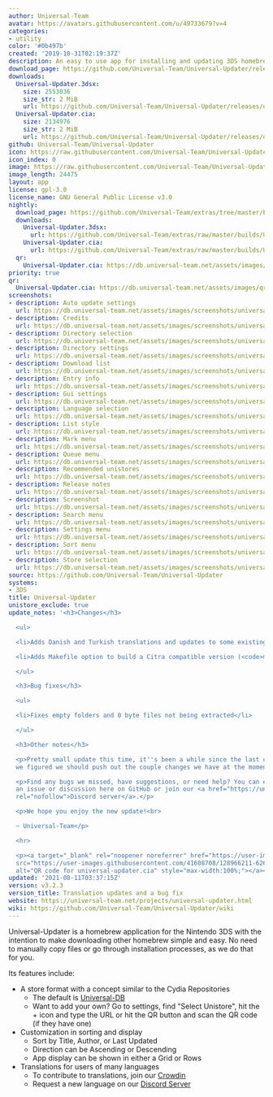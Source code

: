```yaml
---
author: Universal-Team
avatar: https://avatars.githubusercontent.com/u/49733679?v=4
categories:
- utility
color: '#0b497b'
created: '2019-10-31T02:19:37Z'
description: An easy to use app for installing and updating 3DS homebrew
download_page: https://github.com/Universal-Team/Universal-Updater/releases
downloads:
  Universal-Updater.3dsx:
    size: 2553036
    size_str: 2 MiB
    url: https://github.com/Universal-Team/Universal-Updater/releases/download/v3.2.3/Universal-Updater.3dsx
  Universal-Updater.cia:
    size: 2134976
    size_str: 2 MiB
    url: https://github.com/Universal-Team/Universal-Updater/releases/download/v3.2.3/Universal-Updater.cia
github: Universal-Team/Universal-Updater
icon: https://raw.githubusercontent.com/Universal-Team/Universal-Updater/master/app/icon.png
icon_index: 0
image: https://raw.githubusercontent.com/Universal-Team/Universal-Updater/master/app/banner.png
image_length: 24475
layout: app
license: gpl-3.0
license_name: GNU General Public License v3.0
nightly:
  download_page: https://github.com/Universal-Team/extras/tree/master/builds/Universal-Updater
  downloads:
    Universal-Updater.3dsx:
      url: https://github.com/Universal-Team/extras/raw/master/builds/Universal-Updater/Universal-Updater.3dsx
    Universal-Updater.cia:
      url: https://github.com/Universal-Team/extras/raw/master/builds/Universal-Updater/Universal-Updater.cia
  qr:
    Universal-Updater.cia: https://db.universal-team.net/assets/images/qr/nightly/universal-updater-cia.png
priority: true
qr:
  Universal-Updater.cia: https://db.universal-team.net/assets/images/qr/universal-updater-cia.png
screenshots:
- description: Auto update settings
  url: https://db.universal-team.net/assets/images/screenshots/universal-updater/auto-update-settings.png
- description: Credits
  url: https://db.universal-team.net/assets/images/screenshots/universal-updater/credits.png
- description: Directory selection
  url: https://db.universal-team.net/assets/images/screenshots/universal-updater/directory-selection.png
- description: Directory settings
  url: https://db.universal-team.net/assets/images/screenshots/universal-updater/directory-settings.png
- description: Download list
  url: https://db.universal-team.net/assets/images/screenshots/universal-updater/download-list.png
- description: Entry info
  url: https://db.universal-team.net/assets/images/screenshots/universal-updater/entry-info.png
- description: Gui settings
  url: https://db.universal-team.net/assets/images/screenshots/universal-updater/gui-settings.png
- description: Language selection
  url: https://db.universal-team.net/assets/images/screenshots/universal-updater/language-selection.png
- description: List style
  url: https://db.universal-team.net/assets/images/screenshots/universal-updater/list-style.png
- description: Mark menu
  url: https://db.universal-team.net/assets/images/screenshots/universal-updater/mark-menu.png
- description: Queue menu
  url: https://db.universal-team.net/assets/images/screenshots/universal-updater/queue-menu.png
- description: Recommended unistores
  url: https://db.universal-team.net/assets/images/screenshots/universal-updater/recommended-unistores.png
- description: Release notes
  url: https://db.universal-team.net/assets/images/screenshots/universal-updater/release-notes.png
- description: Screenshot
  url: https://db.universal-team.net/assets/images/screenshots/universal-updater/screenshot.png
- description: Search menu
  url: https://db.universal-team.net/assets/images/screenshots/universal-updater/search-menu.png
- description: Settings menu
  url: https://db.universal-team.net/assets/images/screenshots/universal-updater/settings-menu.png
- description: Sort menu
  url: https://db.universal-team.net/assets/images/screenshots/universal-updater/sort-menu.png
- description: Store selection
  url: https://db.universal-team.net/assets/images/screenshots/universal-updater/store-selection.png
source: https://github.com/Universal-Team/Universal-Updater
systems:
- 3DS
title: Universal-Updater
unistore_exclude: true
update_notes: '<h3>Changes</h3>

  <ul>

  <li>Adds Danish and Turkish translations and updates to some existing translations</li>

  <li>Adds Makefile option to build a Citra compatible version (<code>make citra</code>)</li>

  </ul>

  <h3>Bug fixes</h3>

  <ul>

  <li>Fixes empty folders and 0 byte files not being extracted</li>

  </ul>

  <h3>Other notes</h3>

  <p>Pretty small update this time, it''s been a while since the last one though so
  we figured we should push out the couple changes we have at the moment.</p>

  <p>Find any bugs we missed, have suggestions, or need help? You can either make
  an issue or discussion here on GitHub or join our <a href="https://universal-team.net/discord"
  rel="nofollow">Discord server</a>.</p>

  <p>We hope you enjoy the new update!<br>

  ~ Universal-Team</p>

  <hr>

  <p><a target="_blank" rel="noopener noreferrer" href="https://user-images.githubusercontent.com/41608708/128966211-6263b6b6-769b-4a54-b194-5f28b855903a.png"><img
  src="https://user-images.githubusercontent.com/41608708/128966211-6263b6b6-769b-4a54-b194-5f28b855903a.png"
  alt="QR code for universal-updater.cia" style="max-width:100%;"></a></p>'
updated: '2021-08-11T03:37:15Z'
version: v3.2.3
version_title: Translation updates and a bug fix
website: https://universal-team.net/projects/universal-updater.html
wiki: https://github.com/Universal-Team/Universal-Updater/wiki
---
```

Universal-Updater is a homebrew application for the Nintendo 3DS with the intention to make downloading other homebrew simple and easy. No need to manually copy files or go through installation processes, as we do that for you.

Its features include:
- A store format with a concept similar to the Cydia Repositories
   - The default is [Universal-DB](https://db.universal-team.net)
   - Want to add your own? Go to settings, find "Select Unistore", hit the + icon and type the URL or hit the QR button and scan the QR code (if they have one)
- Customization in sorting and display
   - Sort by Title, Author, or Last Updated
   - Direction can be Ascending or Descending
   - App display can be shown in either a Grid or Rows
- Translations for users of many languages
   - To contribute to translations, join our [Crowdin](https://crwd.in/universal-updater)
   - Request a new language on our [Discord Server](https://universal-team.net/discord)